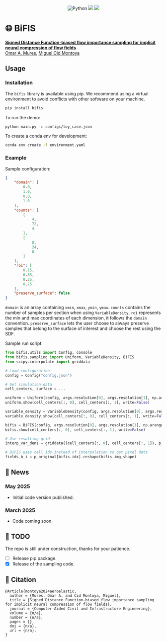 <p align="center">
    <a>
	    <img src='https://img.shields.io/badge/python-3.10%2B-blueviolet' alt='Python' />
	</a>
    <a>
	    <img src='https://img.shields.io/badge/code%20style-black-black' />
	</a>
    <a href='https://opensource.org/license/lgpl-2-1'>
	    <img src='https://img.shields.io/badge/license-LGPLv2+-blue' />
	</a>
</p>

# 🌐 BiFIS

[**Signed Distance Function-biased flow importance sampling for implicit neural compression of flow fields**]()<br/>
[Omar A. Mures](https://omaralv.com/), [Miguel Cid Montoya](https://mcidmontoya.com/)

## Usage

### Installation

The `bifis` library is available using pip. We recommend using a virtual environment to avoid conflicts with other software on your machine.

``` bash
pip install bifis
```

To run the demo:

```bash
python main.py -c configs/toy_case.json
```

To create a conda env for development:

```bash
conda env create -f environment.yaml
```

### Example

Sample configuration:

```json
{
    "domain": [
        0.0,
        1.0,
        0.0,
        1.0
    ],
    "counts": [
        [
            4,
            72,
            4
        ],
        [
            8,
            24,
            8
        ]
    ],
    "roi": [
        0.15,
        0.85,
        0.25,
        0.75
    ],
    "preserve_surface": false
}
```

`domain` is an array containing `xmin`, `xmax`, `ymin`, `ymax`. `counts` contains the number of samples per section when using `VariableDensity`. `roi` represents the min and max coordinates of each dimension, it follows the `domain` convention. `preserve_surface` lets the user choose to always preserve samples that belong to the surface of interest and choose the rest using the SDF.

Sample run script:

```python
from bifis.utils import Config, console
from bifis.sampling import Uniform, VariableDensity, BiFIS
from scipy.interpolate import griddata

# Load configuration
config = Config("config.json")

# Get simulation data
cell_centers, surface = ...

uniform = Uniform(config, args.resolution[0], args.resolution[1], np.arange(len(cell_centers)))
uniform.show(cell_centers[:, 0], cell_centers[:, 1], write=False)

variable_density = VariableDensity(config, args.resolution[0], args.resolution[1], np.arange(len(cell_centers)))
variable_density.show(cell_centers[:, 0], cell_centers[:, 1], write=False)

bifis = BiFIS(config, args.resolution[0], args.resolution[1], np.arange(len(cell_centers)), samples=cell_centers, surface=surface, surface_idx=np.arange(len(surface)))
bifis.show(cell_centers[:, 0], cell_centers[:, 1], write=False)

# Use resulting grid
interp_var_dens = griddata((cell_centers[:, 0], cell_centers[:, 1]), p_original, (variable_density.grid_x, variable_density.grid_y), method=interpolation_method)

# BiFIS uses cell ids instead of interpolation to get pixel data
fields_b_i = p_original[bifis.idx].reshape(bifis.img_shape)
```

## 📢 News

### May 2025

- Initial code version published.

### March 2025

- Code coming soon.

## 🎯 TODO

The repo is still under construction, thanks for your patience. 

- [ ] Release pip package.
- [x] Release of the sampling code.

## 📜 Citation

```
@Article{montoya2024aeroelastic,
  author = {Mures, Omar A. and Cid Montoya, Miguel},
  title = {Signed Distance Function-biased flow importance sampling for implicit neural compression of flow fields},
  journal = {Computer-Aided Civil and Infrastructure Engineering},
  volume = {n/a},
  number = {n/a},
  pages = {},
  doi = {n/a},
  url = {n/a},
}
```
